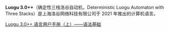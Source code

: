 **Luogu 3.0++**（确定性三栈洛谷自动机，Deterministic Luogu Automaton with Three Stacks）是上海洛谷网络科技有限公司于 2021 年推出的计算机语言。

[Luogu 3.0++ 语言用户手册（上）——语法基础](docs/1.md)
